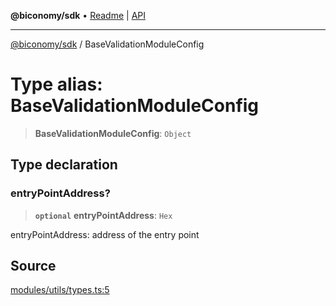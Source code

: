**@biconomy/sdk** • [Readme](../README.md) \| [API](../globals.md)

***

[@biconomy/sdk](../README.md) / BaseValidationModuleConfig

# Type alias: BaseValidationModuleConfig

> **BaseValidationModuleConfig**: `Object`

## Type declaration

### entryPointAddress?

> **`optional`** **entryPointAddress**: `Hex`

entryPointAddress: address of the entry point

## Source

[modules/utils/types.ts:5](https://github.com/bcnmy/sdk/blob/main/src/modules/utils/types.ts#L5)
